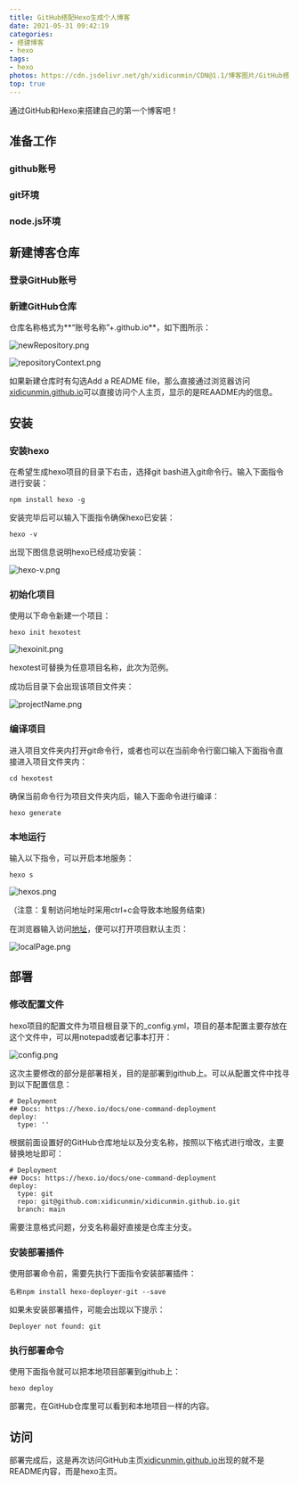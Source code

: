 ```yaml
---
title: GitHub搭配Hexo生成个人博客
date: 2021-05-31 09:42:19
categories:
- 搭建博客
- hexo
tags:
- hexo
photos: https://cdn.jsdelivr.net/gh/xidicunmin/CDN@1.1/博客图片/GitHub搭配Hexo生成个人博客/本地主页.png
top: true
---
```

通过GitHub和Hexo来搭建自己的第一个博客吧！
<!--more-->
## **准备工作**

### github账号

### git环境

### node.js环境

## **新建博客仓库**

### 登录GitHub账号

### 新建GitHub仓库

仓库名称格式为**“账号名称”+.github.io**，如下图所示：

![newRepository.png](https://cdn.jsdelivr.net/gh/xidicunmin/CDN@1.1/博客图片/GitHub搭配Hexo生成个人博客/新建仓库.png)

![repositoryContext.png](https://cdn.jsdelivr.net/gh/xidicunmin/CDN@1.1/博客图片/GitHub搭配Hexo生成个人博客/仓库信息.png)

如果新建仓库时有勾选Add a README file，那么直接通过浏览器访问[xidicunmin.github.io](https://xidicunmin.github.io)可以直接访问个人主页，显示的是REAADME内的信息。

## **安装**

### 安装hexo

在希望生成hexo项目的目录下右击，选择git bash进入git命令行。输入下面指令进行安装：

```
npm install hexo -g
```

安装完毕后可以输入下面指令确保hexo已安装：

```
hexo -v
```

出现下图信息说明hexo已经成功安装：

![hexo-v.png](https://cdn.jsdelivr.net/gh/xidicunmin/CDN@1.1/博客图片/GitHub搭配Hexo生成个人博客/hexo版本信息.png)

### 初始化项目

使用以下命令新建一个项目：

```
hexo init hexotest
```

![hexoinit.png](https://cdn.jsdelivr.net/gh/xidicunmin/CDN@1.1/博客图片/GitHub搭配Hexo生成个人博客/初始化项目.png)

hexotest可替换为任意项目名称，此次为范例。

成功后目录下会出现该项目文件夹：

![projectName.png](https://cdn.jsdelivr.net/gh/xidicunmin/CDN@1.1/博客图片/GitHub搭配Hexo生成个人博客/项目文件夹名称.png)

### 编译项目

进入项目文件夹内打开git命令行，或者也可以在当前命令行窗口输入下面指令直接进入项目文件夹内：

```
cd hexotest
```

确保当前命令行为项目文件夹内后，输入下面命令进行编译：

```
hexo generate
```

### 本地运行

输入以下指令，可以开启本地服务：

```
hexo s
```

![hexos.png](https://cdn.jsdelivr.net/gh/xidicunmin/CDN@1.1/博客图片/GitHub搭配Hexo生成个人博客/开启本地服务.png)

（注意：复制访问地址时采用ctrl+c会导致本地服务结束)

在浏览器输入访问[地址](https://localhost:4000)，便可以打开项目默认主页：

![localPage.png](https://cdn.jsdelivr.net/gh/xidicunmin/CDN@1.1/博客图片/GitHub搭配Hexo生成个人博客/本地主页.png)

## **部署**

### 修改配置文件

hexo项目的配置文件为项目根目录下的_config.yml，项目的基本配置主要存放在这个文件中，可以用notepad或者记事本打开：

![config.png](https://cdn.jsdelivr.net/gh/xidicunmin/CDN@1.1/博客图片/GitHub搭配Hexo生成个人博客/配置文件名称.png)

这次主要修改的部分是部署相关，目的是部署到github上。可以从配置文件中找寻到以下配置信息：

```
# Deployment
## Docs: https://hexo.io/docs/one-command-deployment
deploy:
  type: ''
```

根据前面设置好的GitHub仓库地址以及分支名称，按照以下格式进行增改，主要替换地址即可：

```
# Deployment
## Docs: https://hexo.io/docs/one-command-deployment
deploy:
  type: git
  repo: git@github.com:xidicunmin/xidicunmin.github.io.git
  branch: main
```

需要注意格式问题，分支名称最好直接是仓库主分支。

### 安装部署插件

使用部署命令前，需要先执行下面指令安装部署插件：

```
名称npm install hexo-deployer-git --save
```

如果未安装部署插件，可能会出现以下提示：

```
Deployer not found: git
```

### 执行部署命令

使用下面指令就可以把本地项目部署到github上：

```
hexo deploy
```

部署完，在GitHub仓库里可以看到和本地项目一样的内容。

## **访问**

部署完成后，这是再次访问GitHub主页[xidicunmin.github.io](https://xidicunmin.github.io)出现的就不是README内容，而是hexo主页。
